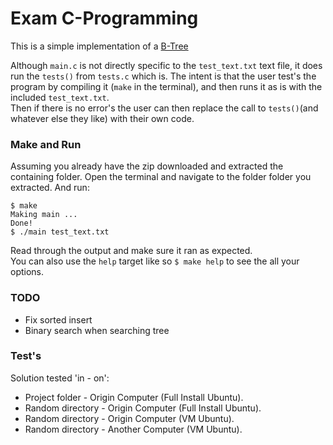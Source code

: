 # Exam C-Programming

This is a simple implementation of a [B-Tree](https://en.wikipedia.org/wiki/B-tree "Wikipedia")

Although `main.c` is not directly specific to the `test_text.txt` text file, it does run the `tests()` from `tests.c` which is. The intent is that the user test's the program by compiling it (`make` in the terminal), and then runs it as is with the included `test_text.txt`.  
Then if there is no error's the user can then replace the call to `tests()`(and whatever else they like) with their own code.

### Make and Run

Assuming you already have the zip downloaded and extracted the containing folder. Open the terminal and navigate to the folder folder you extracted. And run:
```
$ make
Making main ...
Done!
$ ./main test_text.txt
```

Read through the output and make sure it ran as expected.  
You can also use the `help` target like so `$ make help` to see the all your options.

### TODO

 - Fix sorted insert
 - Binary search when searching tree

### Test's

Solution tested 'in - on':
 - Project folder - Origin Computer (Full Install Ubuntu).
 - Random directory - Origin Computer (Full Install Ubuntu).
 - Random directory - Origin Computer (VM Ubuntu).
 - Random directory - Another Computer (VM Ubuntu).
